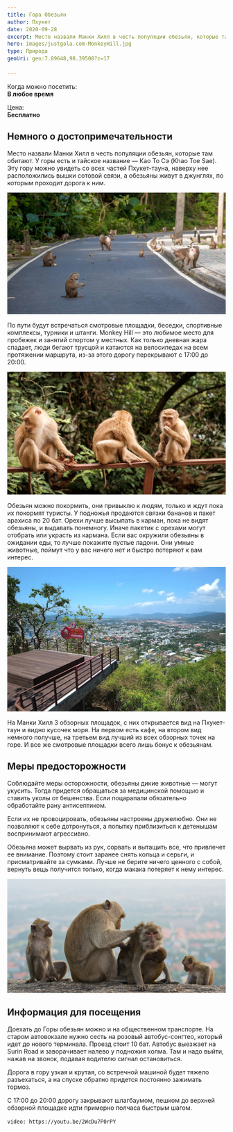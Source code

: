```yaml
---
title: Гора Обезьян
author: Пхукет
date: 2020-09-28
excerpt: Место назвали Манки Хилл в честь популяции обезьян, которые там обитают. Эту гору можно увидеть со всех частей Пхукет-тауна, наверху нее расположились вышки сотовой связи, а обезьяны живут в джунглях, по которым проходит дорога к ним.
hero: images/justgola.com-MonkeyHill.jpg
type: Природа
geoUri: geo:7.89648,98.39508?z=17

---
```

Когда можно посетить:  
**В любое время**

Цена:  
**Бесплатно**

## Немного о достопримечательности
Место назвали Манки Хилл в честь популяции обезьян, которые там обитают. У горы есть и тайское название — Као То Сэ (Khao Toe Sae). Эту гору можно увидеть со всех частей Пхукет-тауна, наверху нее расположились вышки сотовой связи, а обезьяны живут в джунглях, по которым проходит дорога к ним.

![Гора Обезьян Монкей Хилл Monkey Hill](images/Make-Travel.jpg "Источник Make Travel")

По пути будут встречаться смотровые площадки, беседки, спортивные комплексы, турники и штанги. Monkey Hill — это любимое место для пробежек и занятий спортом у местных. Как только дневная жара спадает, люди бегают трусцой и катаются на велосипедах на всем протяжении маршрута, из-за этого дорогу перекрывают с 17:00 до 20:00.

![Гора Обезьян Монкей Хилл Monkey Hill](images/arrivalguides.com2.jpg "Источник arrivalguides.com")

Обезьян можно покормить, они привыклю к людям, только и ждут пока их покормят туристы. У подножья продаются связки бананов и пакет арахиса по 20 бат. Орехи лучше высыпать в карман, пока не видят обезьяны, и выдавать понемногу. Иначе пакетик с орехами могут отобрать или украсть из кармана. Если вас окружили обезьяны в ожидании еды, то лучше покажите пустые ладони. Они умные животные, поймут что у вас ничего нет и быстро потеряют к вам интерес. 

![Гора Обезьян Монкей Хилл Monkey Hill](images/cdn-hotels.com1.jpg "Вид с третьей смотровой площадки")

На Манки Хилл 3 обзорных площадок, с них открывается вид на Пхукет-таун и видно кусочек моря. На первом есть кафе, на втором вид немного получше, на третьем вид лучший из всех обзорных точек на горе. И все же смотровые площадки всего лишь бонус к обезьянам.
 
## Меры предосторожности
Соблюдайте меры осторожности, обезьяны дикие животные — могут укусить. Тогда придется обращаться за медицинской помощью и ставить уколы от бешенства. Если поцарапали обязательно обработайте рану антисептиком. 

Если их не провоцировать, обезьяны настроены дружелюбно. Они не позволяют к себе дотронуться, а попытку приблизиться к детенышам воспринимают агрессивно. 

Обезьяна может вырвать из рук, сорвать и вытащить все, что привлечет ее внимание. Поэтому стоит заранее снять кольца и серьги, и присматривайте за сумками. Лучше не берите ничего ценного с собой, вернуть вещь получится только, когда макака потеряет к нему интерес.

![Гора Обезьян Монкей Хилл Monkey Hill](images/thaiinfo.pro.jpg "Источник thaiinfo.pro")
 
## Информация для посещения
Доехать до Горы обезьян можно и на общественном транспорте. На старом автовокзале нужно сесть на розовый автобус-сонгтео, который идет до нового терминала. Проезд стоит 10 бат. Автобус выезжает на Surin Road и заворачивает налево у подножия холма. Там и надо выйти, нажав на звонок, подавая водителю сигнал остановиться.

Дорога в гору узкая и крутая, со встречной машиной будет тяжело разъехаться, а на спуске обратно придется постоянно зажимать тормоз.

С 17:00 до 20:00 дорогу закрывают шлагбаумом, пешком до верхней обзорной площадке идти примерно полчаса быстрым шагом.

`video: https://youtu.be/2WcDu7P0rPY`